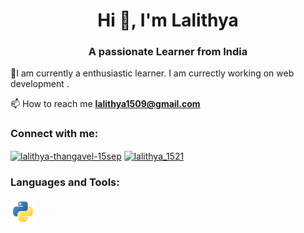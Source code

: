 <h1 align="center">Hi 👋, I'm Lalithya</h1>
<h3 align="center">A passionate Learner from India</h3>
🌱I am currently a enthusiastic learner.
I am currectly working on web development .

📫 How to reach me **lalithya1509@gmail.com**

<h3 align="left">Connect with me:</h3>
<p align="left">
<a href="https://linkedin.com/in/lalithya-thangavel-15sep" target="blank"><img align="center" src="https://raw.githubusercontent.com/rahuldkjain/github-profile-readme-generator/master/src/images/icons/Social/linked-in-alt.svg" alt="lalithya-thangavel-15sep" height="30" width="40" /></a>
<a href="https://instagram.com/lalithya_1521" target="blank"><img align="center" src="https://raw.githubusercontent.com/rahuldkjain/github-profile-readme-generator/master/src/images/icons/Social/instagram.svg" alt="lalithya_1521" height="30" width="40" /></a>
</p>

<h3 align="left">Languages and Tools:</h3>
<p align="left"> <a href="https://www.python.org" target="_blank" rel="noreferrer"> <img src="https://raw.githubusercontent.com/devicons/devicon/master/icons/python/python-original.svg" alt="python" width="40" height="40"/> </a> </p>
